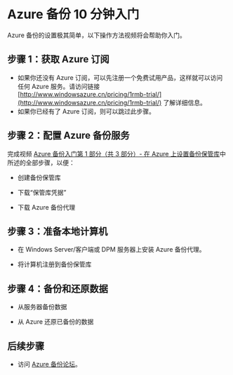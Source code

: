 <properties
   pageTitle="Azure 备份 10 分钟入门"
   description="Azure 备份 10 分钟入门"
   services="backup"
   documentationCenter=""
   authors="prvijay"
   manager="shreeshd"
   editor=""/>

<tags
   ms.service="backup" ms.date="03/26/2015" wacn.date=""/>

# Azure 备份 10 分钟入门
Azure 备份的设置极其简单，以下操作方法视频将会帮助你入门。

## 步骤 1：获取 Azure 订阅
+ 如果你还没有 Azure 订阅，可以先注册一个免费试用产品，这样就可以访问任何 Azure 服务。请访问链接 [http://www.windowsazure.cn/pricing/1rmb-trial/](http://www.windowsazure.cn/pricing/1rmb-trial/) 了解详细信息。
+ 如果你已经有了 Azure 订阅，则可以跳过此步骤。

## 步骤 2：配置 Azure 备份服务
完成视频 [Azure 备份入门第 1 部分（共 3 部分）- 在 Azure 上设置备份保管库](http://azure.microsoft.com/documentation/videos/getting-started-with-azure-backup-1-of-3-set-up-a-backup-vault-on-azure/)中所述的全部步骤，以便：

+	创建备份保管库

+	下载“保管库凭据”

+	下载 Azure 备份代理



## 步骤 3：准备本地计算机


+ 在 Windows Server/客户端或 DPM 服务器上安装 Azure 备份代理。

+ 将计算机注册到备份保管库




## 步骤 4：备份和还原数据


+ 从服务器备份数据

+ 从 Azure 还原已备份的数据



## 后续步骤
<!--+ 若要了解有关 Azure 备份的详细信息，请参阅 [Azure 备份概述](documentation/articles/backup-introduction-to-azure-backup)。-->
+ 访问 [Azure 备份论坛](https://social.msdn.microsoft.com/forums/azure/zh-cn/home?forum=windowsazureonlinebackup)。

<!---HONumber=66-->